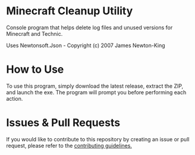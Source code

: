 # Minecraft Cleanup Utility
 Console program that helps delete log files and unused versions for Minecraft and Technic.

 Uses Newtonsoft.Json - Copyright (c) 2007 James Newton-King

# How to Use
 To use this program, simply download the latest release, extract the ZIP, and launch the exe. The program will prompt you before performing each action.

# Issues & Pull Requests
 If you would like to contribute to this repository by creating an issue or pull request, please refer to the [contributing guidelines.](https://lambdagaming.github.io/contributing.html)
